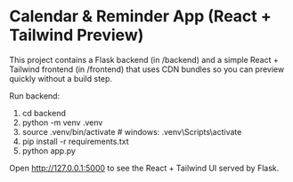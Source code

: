 # Calendar & Reminder App (React + Tailwind Preview)

This project contains a Flask backend (in /backend) and a simple React + Tailwind frontend (in /frontend) that uses CDN bundles so you can preview quickly without a build step.

Run backend:
1. cd backend
2. python -m venv .venv
3. source .venv/bin/activate  # windows: .venv\\Scripts\\activate
4. pip install -r requirements.txt
5. python app.py

Open http://127.0.0.1:5000 to see the React + Tailwind UI served by Flask.
